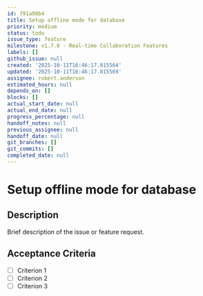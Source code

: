 ```yaml
---
id: f91a98b4
title: Setup offline mode for database
priority: medium
status: todo
issue_type: feature
milestone: v1.7.0 - Real-time Collaboration Features
labels: []
github_issue: null
created: '2025-10-11T16:46:17.815564'
updated: '2025-10-11T16:46:17.815569'
assignee: robert.anderson
estimated_hours: null
depends_on: []
blocks: []
actual_start_date: null
actual_end_date: null
progress_percentage: null
handoff_notes: null
previous_assignee: null
handoff_date: null
git_branches: []
git_commits: []
completed_date: null
---
```


# Setup offline mode for database

## Description

Brief description of the issue or feature request.

## Acceptance Criteria

- [ ] Criterion 1
- [ ] Criterion 2
- [ ] Criterion 3